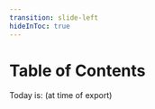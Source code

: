 ```yaml
---
transition: slide-left
hideInToc: true
---
```


# Table of Contents

Today is: <strong><Date /></strong> <RenderWhen context="print">(at time of export)</RenderWhen>

<AutoFitText min="0"><Toc columns=5 /></AutoFitText>

<!--
The TOC has been hard-fixed to five columns.
The intention is that two days fit in one column.
-->
